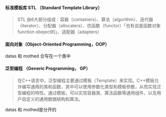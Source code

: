 #### 标准模板库 STL （Standard Template Library）

> STL 由6大部分组成：容器（containers）、算法（algorithm）、迭代器（iterator）、分配器（allocaters）、仿函数（functor）「也有说是函数对象 function obeject的」、适配器（adapters）



#### 面向对象（Object-Oriented Programming，OOP）

datas 和 mothed 合写在一个类中

#### 泛型编程 （Generic Programming， GP）

> 在C++语言中，泛型编程主要通过模板（Template）来实现。C++模板允许编写通用的类和函数，其中可以使用参数化类型和模板参数，从而实现泛型编程的特性。通过模板，可以实现容器类、算法函数等通用组件，以及用户自定义的通用数据结构和算法。

datas 和 mothed是分开的
